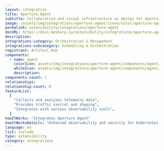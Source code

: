 ```yaml
---
layout: integration
title: Aperture Agent
subtitle: Collaborative and visual infrastructure as design for Aperture Agent
image: /assets/img/integrations/aperture-agent/icons/color/aperture-agent-color.svg
permalink: extensibility/integrations/aperture-agent
docURL: https://docs.meshery.io/extensibility/integrations/aperture-agent
description:
integrations-category: Orchestration & Management
integrations-subcategory: Scheduling & Orchestration
registrant: Artifact Hub
components:
  - name: agent
    colorIcon: assets/img/integrations/aperture-agent/components/agent/icons/color/agent-color.svg
    whiteIcon: assets/img/integrations/aperture-agent/components/agent/icons/white/agent-white.svg
    description:
components-count: 1
relationships:
relationship-count: 0
featureList:
  [
    "Collects and analyzes telemetry data",
    "Provides traffic control and shaping",
    "Integrates with various observability tools",
  ]
howItWorks: "Integrates Aperture Agent"
howItWorksDetails: "Enhanced observability and security for Kubernetes applications"
language: en
list: include
type: extensibility
category: integrations
---
```


